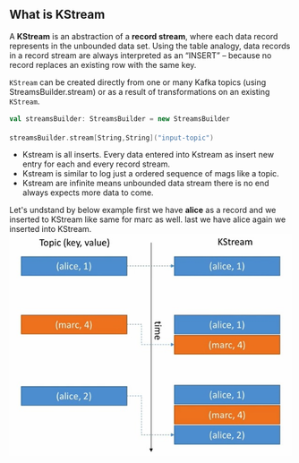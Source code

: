 ## What is KStream
A **KStream** is an abstraction of a **record stream**, where each data record represents in the unbounded data set. Using the table analogy, data records in a record stream are always interpreted as an “INSERT” – because no record replaces an existing row with the same key.

`KStream` can be created directly from one or many Kafka topics (using StreamsBuilder.stream) or as a result of transformations on an existing `KStream`.

```scala
val streamsBuilder: StreamsBuilder = new StreamsBuilder

streamsBuilder.stream[String,String]("input-topic")
```

 - Kstream is all inserts. Every data entered into Kstream as insert new
   entry for each and every record stream.
 - Kstream is similar to log just a ordered sequence of mags like a
   topic.
 - Kstream are infinite means unbounded data stream there is no end always expects more data to come.
 
 
 Let's undstand by below example first we have **alice** as a record and we inserted to KStream like same for marc as well. last we have alice again we inserted into KStream.
   ![kstream](https://github.com/gurditsingh/blog/blob/gh-pages/_screenshots/kstream.jpg?raw=true)
   

<!--stackedit_data:
eyJoaXN0b3J5IjpbLTM3OTE5NjU1NCw0ODI3NjMyMCwxMTgxMz
E2NDEsLTE5MjcyNTc4NzAsMTYxMTEwNDEwNSwtMTE0MzE3NjA2
NiwxNzUyMzMwOTU1LC0xMzQ4NDg0ODQ5LC0xOTIyMDEwOTE0LD
Q5MDg2MDY1Niw3NjE5MzgxNzIsLTYyNjQ2MDAwNCwxMzAxMzIy
NDQyLC0xNjkyNzY3NzAsLTg1Mjg2MTc0NywxMzIyNjIxMzMwLD
EzNjA0MzQyNSwxMDE1ODEzNTM0LC0yMDg4NzQ2NjEyLDIwNTY3
MDYxMDVdfQ==
-->